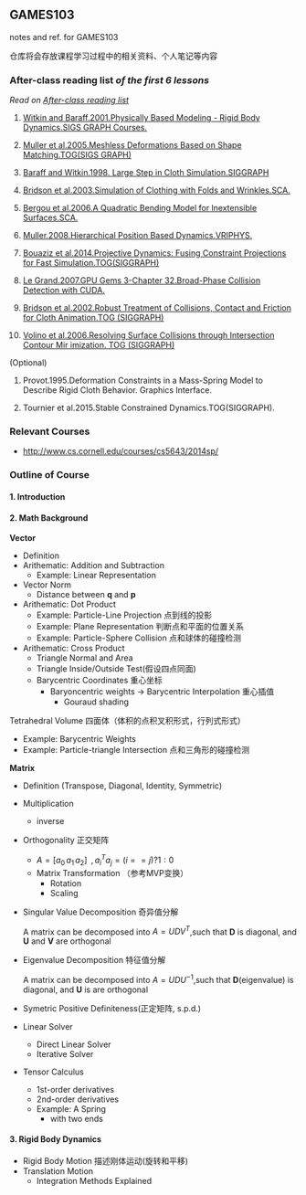 ## GAMES103
notes and ref. for GAMES103

仓库将会存放课程学习过程中的相关资料、个人笔记等内容

### After-class reading list _of the first 6 lessons_

*Read on [After-class reading list](https://github.com/indevn/GAMES103/tree/main/After-class_reading_list)*

1. [Witkin and Baraff.2001.Physically Based Modeling - Rigid Body Dynamics.SIGS GRAPH Courses.](https://graphics.stanford.edu/courses/cs448b-00-winter/papers/phys_model.pdf)

2. [Muller et al.2005.Meshless Deformations Based on Shape Matching.TOG(SIGS GRAPH)](http://www.beosil.com/download/MeshlessDeformations_SIG05.pdf)

3. [Baraff and Witkin.1998. Large Step in Cloth Simulation.SIGGRAPH](https://www.ri.cmu.edu/pub_files/pub1/baraff_david_1998_1/baraff_david_1998_1.pdf)

4. [Bridson et al.2003.Simulation of Clothing with Folds and Wrinkles.SCA.](http://physbam.stanford.edu/~fedkiw/papers/stanford2003-06.pdf)

5. [Bergou et al.2006.A Quadratic Bending Model for lnextensible Surfaces.SCA.](https://cims.nyu.edu/gcl/papers/bergou2006qbm.pdf)

6. [Muller.2008.Hierarchical Position Based Dynamics.VRIPHYS.](https://matthias-research.github.io/pages/publications/hpbd.pdf)

7. [Bouaziz et al.2014.Projective Dynamics: Fusing Constraint Projections for Fast Simulation.TOG(SIGGRAPH)](https://www.cs.utah.edu/~ladislav/bouaziz14projective/bouaziz14projective.pdf)

8. [Le Grand.2007.GPU Gems 3-Chapter 32.Broad-Phase Collision Detection with CUDA.](https://developer.nvidia.com/gpugems/gpugems3/part-v-physics-simulation/chapter-32-broad-phase-collision-detection-cuda)

9. [Bridson et al.2002.Robust Treatment of Collisions, Contact and Friction for Cloth Animation.TOG (SIGGRAPH)](https://www.cs.ubc.ca/~rbridson/docs/cloth2002.pdf)

10. [Volino et al.2006.Resolving Surface Collisions through Intersection Contour Mir imization. TOG (SIGGRAPH)](http://citeseerx.ist.psu.edu/viewdoc/download?doi=10.1.1.92.863&rep=rep1&type=pdf)

(Optional)
1. Provot.1995.Deformation Constraints in a Mass-Spring Model to Describe Rigid Cloth Behavior. Graphics Interface.

2. Tournier et al.2015.Stable Constrained Dynamics.TOG(SIGGRAPH).
### Relevant Courses
- http://www.cs.cornell.edu/courses/cs5643/2014sp/



### Outline of Course

#### 1. Introduction

#### 2. Math Background

**Vector**

- Definition
- Arithematic: Addition and Subtraction
  - Example: Linear Representation
- Vector Norm
  - Distance between **q** and **p**
- Arithematic: Dot Product
  - Example: Particle-Line Projection 点到线的投影
  - Example: Plane Representation 判断点和平面的位置关系
  - Example: Particle-Sphere Collision 点和球体的碰撞检测
- Arithematic: Cross Product
  - Triangle Normal and Area
  - Triangle Inside/Outside Test(假设四点同面)
  - Barycentric Coordinates 重心坐标
    - Baryoncentric weights → Barycentric Interpolation 重心插值
      - Gouraud shading

Tetrahedral Volume 四面体（体积的点积叉积形式，行列式形式）

- Example: Barycentric Weights
- Example: Particle-triangle Intersection 点和三角形的碰撞检测

**Matrix**

- Definition (Transpose, Diagonal, Identity, Symmetric)

- Multiplication

  - inverse

- Orthogonality 正交矩阵

  - $A=[a_0\,a_1\,a_2]\;\;,a_i^Ta_j=(i==j)?1:0$
  - Matrix Transformation （参考MVP变换）
    - Rotation
    - Scaling

- Singular Value Decomposition 奇异值分解

  A matrix can be decomposed into $A=UDV^T$,such that **D** is diagonal, and **U** and **V** are orthogonal

- Eigenvalue Decomposition 特征值分解

  A matrix can be decomposed into $A=UDU^{-1}$,such that **D**(eigenvalue) is diagonal, and **U** is are orthogonal

- Symetric Positive Definiteness(正定矩阵, s.p.d.)

- Linear Solver

  - Direct Linear Solver
  - Iterative Solver

- Tensor Calculus

  - 1st-order derivatives
  - 2nd-order derivatives
  - Example: A Spring
    - with two ends

#### 3. Rigid Body Dynamics

- Rigid Body Motion 描述刚体运动(旋转和平移)
- Translation Motion
  - Integration Methods Explained
